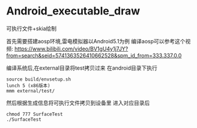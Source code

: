 # Android_executable_draw
可执行文件+skia绘制


首先需要搭建aosp环境,雷电模拟器以Android5.1为例
编译aosp可以参考这个视频:
https://www.bilibili.com/video/BV1gU4y1j7JY?from=search&seid=5741363526410662528&spm_id_from=333.337.0.0

编译系统后,在external目录将test拷贝过来
在android目录下执行
```
source build/envsetup.sh
lunch 5 (x86版本)
mmm external/test/
```
然后根据生成信息将可执行文件拷贝到设备里
进入对应目录后
```
chmod 777 SurfaceTest
./SurfaceTest
```
